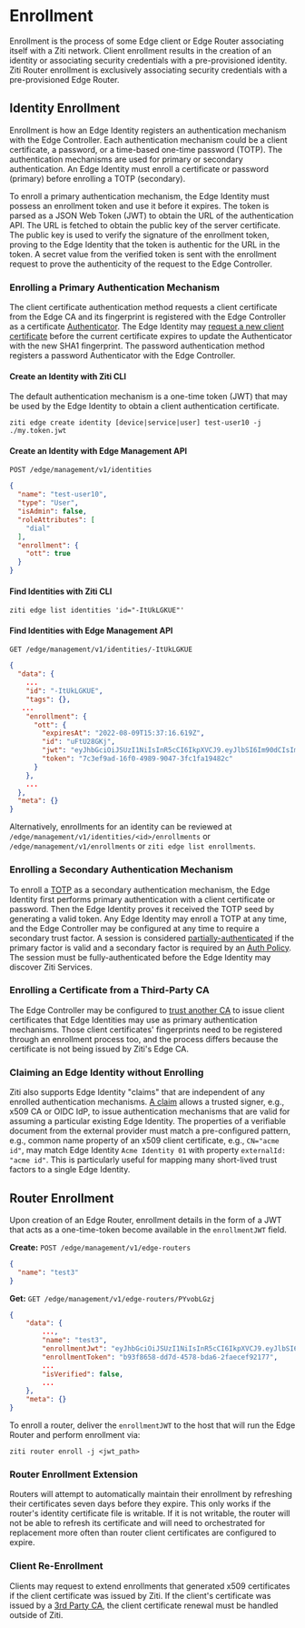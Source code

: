 # Enrollment

Enrollment is the process of some Edge client or Edge Router associating itself with a Ziti network. Client enrollment
results in the creation of an identity or associating security credentials with a pre-provisioned identity.
Ziti Router enrollment is exclusively associating security credentials with a pre-provisioned Edge Router.

## Identity Enrollment

Enrollment is how an Edge Identity registers an authentication mechanism with the Edge Controller. Each authentication mechanism could be a client certificate, a password, or a time-based one-time password (TOTP). The authentication mechanisms are used for primary or secondary authentication. An Edge Identity must enroll a certificate or password (primary) before enrolling a TOTP (secondary).

To enroll a primary authentication mechanism, the Edge Identity must possess an enrollment token and use it before it expires. The token is parsed as a JSON Web Token (JWT) to obtain the URL of the authentication API. The URL is fetched to obtain the public key of the server certificate. The public key is used to verify the signature of the enrollment token, proving to the Edge Identity that the token is authentic for the URL in the token. A secret value from the verified token is sent with the enrollment request to prove the authenticity of the request to the Edge Controller.

### Enrolling a Primary Authentication Mechanism

The client certificate authentication method requests a client certificate from the Edge CA and its fingerprint is registered with the Edge Controller as a certificate [Authenticator](./authentication/auth.md#authenticators). The Edge Identity may [request a new client certificate](./authentication/40-certificate-management.md#client-certificate-extension) before the current certificate expires to update the Authenticator with the new SHA1 fingerprint. The password authentication method registers a password Authenticator with the Edge Controller. 

#### Create an Identity with Ziti CLI

The default authentication mechanism is a one-time token (JWT) that may be used by the Edge Identity to obtain a client authentication certificate.

`ziti edge create identity [device|service|user] test-user10 -j ./my.token.jwt`

#### Create an Identity with Edge Management API

`POST /edge/management/v1/identities`

```json
{
  "name": "test-user10",
  "type": "User",
  "isAdmin": false,
  "roleAttributes": [
    "dial"
  ],
  "enrollment": {
    "ott": true
  }
}
```

#### Find Identities with Ziti CLI

`ziti edge list identities 'id="-ItUkLGKUE"'`

#### Find Identities with Edge Management API

`GET /edge/management/v1/identities/-ItUkLGKUE`

```json
{
  "data": {
    ...
    "id": "-ItUkLGKUE",
    "tags": {},
   ...
    "enrollment": {
      "ott": {
        "expiresAt": "2022-08-09T15:37:16.619Z",
        "id": "uFtU28GKj",
        "jwt": "eyJhbGciOiJSUzI1NiIsInR5cCI6IkpXVCJ9.eyJlbSI6Im90dCIsImV4cCI6MTY2MDA1OTQzNiwiaXNzIjoiaHR0cHM6Ly8xMjcuMC4wLjE6MTI4MCIsImp0aSI6IjdjM2VmOWFkLTE2ZjAtNDk4OS05MDQ3LTNmYzFmYTE5NDgyYyIsInN1YiI6Ii1JdFVrTEdLVUUifQ.JnLlHP9wdMlfgteAf4Y-KMnxRv_00EOhEtRRmMABg_dD7xRK2RQt-bwt5rkosfgghZPR4jppuR9Prg1F1skf7JGa9Z-CmEIVvmHB8LAT6AvNnRmfkNBioD4g-Q0LP1o_xZyfePUslSxwNYPevzYYdCwgXK-TuIW34sCirX1edZ25eRtlnTUq9T0cgqMyVCEtX03WkAhb8C_TLIzhWxCwxxJTY3lgOqwuMXQEqLrWFiuG6Q1aIAA8hjh57043z5a1GQ8sUGIWP0U7YuXBWzl50VY4fenrstaaanweQLDPCZlZGPKh08mPCAGAc4Fun10hBzYaezJXGb8BpEPKXrtmLA",
        "token": "7c3ef9ad-16f0-4989-9047-3fc1fa19482c"
      }
    },
    ...
  },
  "meta": {}
}
```

Alternatively, enrollments for an identity can be reviewed at `/edge/management/v1/identities/<id>/enrollments` or
`/edge/management/v1/enrollments` or `ziti edge list enrollments`.

### Enrolling a Secondary Authentication Mechanism

To enroll a [TOTP](./authentication/70-totp.md) as a secondary authentication mechanism, the Edge Identity first performs primary authentication with a client certificate or password. Then the Edge Identity proves it received the TOTP seed by generating a valid token. Any Edge Identity may enroll a TOTP at any time, and the Edge Controller may be configured at any time to require a secondary trust factor. A session is considered [partially-authenticated](./sessions.md#full-vs-partial-authentication) if the primary factor is valid and a secondary factor is required by an [Auth Policy](./authentication/30-authentication-policies.md). The session must be fully-authenticated before the Edge Identity may discover Ziti Services.

### Enrolling a Certificate from a Third-Party CA

The Edge Controller may be configured to [trust another CA](./authentication/10-third-party-cas.md) to issue client certificates that Edge Identities may use as primary authentication mechanisms. Those client certificates' fingerprints need to be registered through an enrollment process too, and the process differs because the certificate is not being issued by Ziti's Edge CA.

### Claiming an Edge Identity without Enrolling

Ziti also supports Edge Identity "claims" that are independent of any enrolled authentication mechanisms. [A claim](./authentication/50-external-id-claims.md) allows a trusted signer, e.g., x509 CA or OIDC IdP, to issue authentication mechanisms that are valid for assuming a particular existing Edge Identity. The properties of a verifiable document from the external provider must match a pre-configured pattern, e.g., common name property of an x509 client certificate, e.g., `CN="acme id"`, may match Edge Identity `Acme Identity 01` with property `externalId: "acme id"`. This is particularly useful for mapping many short-lived trust factors to a single Edge Identity.

## Router Enrollment

Upon creation of an Edge Router, enrollment details in the form of a JWT that acts as a one-time-token become 
available in the `enrollmentJWT` field.

**Create:**
`POST /edge/management/v1/edge-routers`

```json
{
  "name": "test3"
}
```

**Get:**
`GET /edge/management/v1/edge-routers/PYvobLGzj`

```json
{
    "data": {
        ...,
        "name": "test3",
        "enrollmentJwt": "eyJhbGciOiJSUzI1NiIsInR5cCI6IkpXVCJ9.eyJlbSI6ImVyb3R0IiwiZXhwIjoxNjYwMDU4ODU5LCJpc3MiOiJodHRwczovLzEyNy4wLjAuMToxMjgwIiwianRpIjoiYjkzZjg2NTgtZGQ3ZC00NTc4LWJkYTYtMmZhZWNlZjkyMTc3Iiwic3ViIjoiUFl2b2JMR3pqIn0.UN6QiifUfCMUvzsKwjSUarl9iWyOr1zsaa_6VzNTRn7EQ_PjtHFMm9QEjj8ErtkNIbyh-vaVLZL-TPOAIZsaQX2Ye5k8-M7dbWGiQ35DbgQaJSWLMJ0xzazHYBvhZvZ9Wc5F96HKA_qTGiSq5Lsm3WraAffepEqCe_F_HwBwjBPrsgO9U23pKuoz1X8pQbAj95yoz6rBNWo63mlZDeDn7McEiJLY0i7EyPQ3paEjJ0sSntVjfmZ7aPgThoG2HCYbhvj_DkXD_HRSwMxoQHR1yIA4sW4ukdQ_S3nVMurLOG06d0VSUzlIecQSuJT8XV56AhqZ-ZNIEzp-bp2YaL1FlA",
        "enrollmentToken": "b93f8658-dd7d-4578-bda6-2faecef92177",
        ...
        "isVerified": false,
        ...
    },
    "meta": {}
}
```

To enroll a router, deliver the `enrollmentJWT` to the host that will run the Edge Router and perform enrollment via:

`ziti router enroll -j <jwt_path>`

### Router Enrollment Extension

Routers will attempt to automatically maintain their enrollment by refreshing their certificates seven days before they expire. This only works if the router's identity certificate file is writable. If it is not writable, the router will not be able to refresh its certificate and will need to orchestrated for replacement more often than router client certificates are configured to expire.

### Client Re-Enrollment

Clients may request to extend enrollments that generated x509 certificates if the client certificate was issued by
Ziti. If the client's certificate was issued by a [3rd Party CA](./authentication/10-third-party-cas.md), the
client certificate renewal must be handled outside of Ziti.
